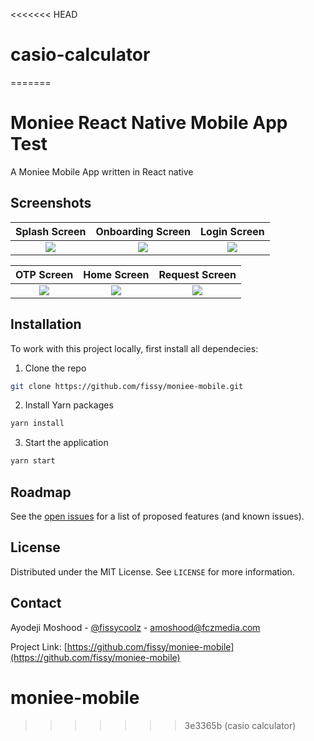 <<<<<<< HEAD
# casio-calculator
=======
# Moniee React Native Mobile App Test
A Moniee Mobile App written in React native
## Screenshots

Splash Screen               |  Onboarding Screen               | Login Screen              
:-------------------------:|:-------------------------:|:-------------------------:
![](https://raw.githubusercontent.com/fissy/moniee-mobile/master/screenshot/splash_screen.png)|![](https://raw.githubusercontent.com/fissy/moniee-mobile/master/screenshot/onboarding_screen.png)|![](https://raw.githubusercontent.com/fissy/moniee-mobile/master/screenshot/login_screen.png)|

OTP Screen                |  Home Screen              | Request Screen               
:-------------------------:|:-------------------------:|:-------------------------:
![](https://raw.githubusercontent.com/fissy/moniee-mobile/master/screenshot/otp_screen.png)|![](https://raw.githubusercontent.com/fissy/moniee-mobile/master/screenshot/home_screen.png)|![](https://raw.githubusercontent.com/fissy/moniee-mobile/master/screenshot/request_screen.png)|
         

## Installation
To work with this project locally, first install all dependecies:
1. Clone the repo
```sh
git clone https://github.com/fissy/moniee-mobile.git

```
2. Install Yarn packages
```sh
yarn install 
```
3. Start the application 
```sh
yarn start 
```

## Roadmap

See the [open issues](https://github.com/fissy/moniee-mobile/issues) for a list of proposed features (and known issues).

## License

Distributed under the MIT License. See `LICENSE` for more information.

## Contact

Ayodeji Moshood - [@fissycoolz](https://twitter.com/fissycoolz) - amoshood@fczmedia.com

Project Link: [https://github.com/fissy/moniee-mobile](https://github.com/fissy/moniee-mobile)
# moniee-mobile
>>>>>>> 3e3365b (casio calculator)
